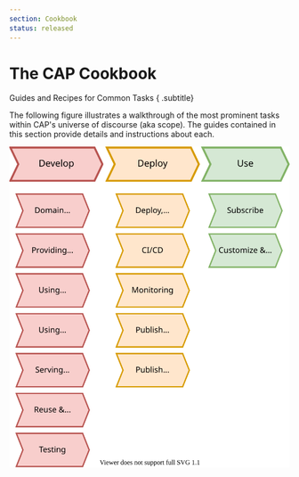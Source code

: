 ```yaml
---
section: Cookbook
status: released
---
```


# The CAP Cookbook
Guides and Recipes for Common Tasks
{ .subtitle}


The following figure illustrates a walkthrough of the most prominent tasks within CAP's universe of discourse (aka scope). The guides contained in this section provide details and instructions about each.

![cookbook-overview.drawio](assets/cookbook-overview.drawio.svg)

<script setup>
import { data as pages } from './index.data.js'
</script>

<br>
<IndexList :pages='pages' />
